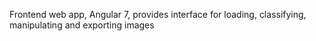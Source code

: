 Frontend web app, Angular 7, provides interface for loading, classifying, manipulating and exporting images
